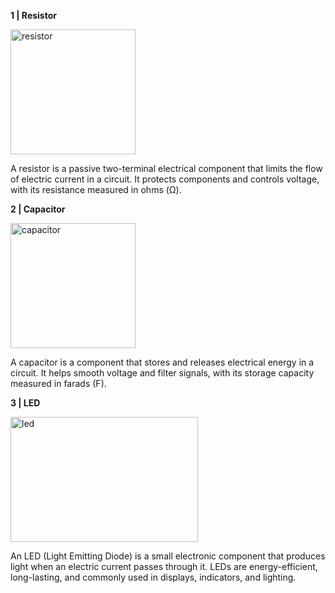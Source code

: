 **1 | Resistor**

<img src="https://www.allelcoelec.com/upfile/images/2c/20240910144914763.png" alt="resistor" width="200" height="200">

A resistor is a passive two-terminal electrical component that limits the flow of electric current in a circuit. It protects components and controls voltage, with its resistance measured in ohms (Ω).

**2 | Capacitor**

<img src="https://www.flyrobo.in/image/cache/catalog/3300uf-25v-electrolytic-capacitor/3300uf-25v-electrolytic-capacitor-1024x1024.jpg" alt="capacitor" width="200" height="200">

A capacitor is a component that stores and releases electrical energy in a circuit. It helps smooth voltage and filter signals, with its storage capacity measured in farads (F).

**3 | LED**

<img src="https://lh6.googleusercontent.com/proxy/KuON26QeOFJjDRf6cbc7dQQgFMirTgIIcWQ9x3RLN_aAXxsRxVZcfT-OzNAET2GF0r295yz3tzG8qfUosK5MeYd65hZd0b1mE6dpz8l3fEoik5YBEGxttnL46tImcajieII" alt="led" width="300" height="200">

An LED (Light Emitting Diode) is a small electronic component that produces light when an electric current passes through it. LEDs are energy-efficient, long-lasting, and commonly used in displays, indicators, and lighting.

